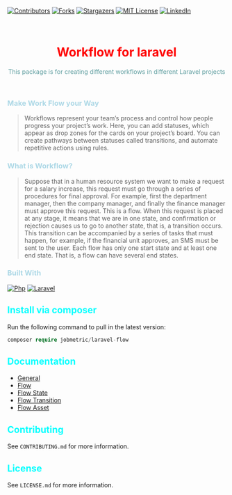[![Contributors][contributors-shield]][contributors-url]
[![Forks][forks-shield]][forks-url]
[![Stargazers][stars-shield]][stars-url]
[![MIT License][license-shield]][license-url]
[![LinkedIn][linkedin-shield]][linkedin-url]

[contributors-shield]: https://img.shields.io/github/contributors/jobmetric/laravel-flow.svg?style=for-the-badge
[contributors-url]: https://github.com/jobmetric/laravel-flow/graphs/contributors
[forks-shield]: https://img.shields.io/github/forks/jobmetric/laravel-flow.svg?style=for-the-badge&label=Fork
[forks-url]: https://github.com/jobmetric/laravel-flow/network/members
[stars-shield]: https://img.shields.io/github/stars/jobmetric/laravel-flow.svg?style=for-the-badge
[stars-url]: https://github.com/jobmetric/laravel-flow/stargazers
[license-shield]: https://img.shields.io/github/license/jobmetric/laravel-flow.svg?style=for-the-badge
[license-url]: https://github.com/jobmetric/laravel-flow/blob/master/LICENSE.md
[linkedin-shield]: https://img.shields.io/badge/-LinkedIn-blue.svg?style=for-the-badge&logo=linkedin&colorB=555
[linkedin-url]: https://linkedin.com/in/yourlinkedinusername

<!-- PROJECT LOGO -->
<br />
<div align="center">

<h1 align="center" style="color: red;">Workflow for laravel</h1>

  <p align="center" style="color: cadetblue;">
    This package is for creating different workflows in different Laravel projects
  </p>
</div>

<br>

### <span style="color: lightblue;">Make Work Flow your Way</span>

> Workflows represent your team’s process and control how people progress your project’s work.
Here, you can add statuses, which appear as drop zones for the cards on your project’s board.
You can create pathways between statuses called transitions, and automate repetitive actions using rules.


### <span style="color: lightblue;">What is Workflow?</span>

> Suppose that in a human resource system we want to make a request for a salary increase, this request must go through a series of procedures for final approval.
For example, first the department manager, then the company manager, and finally the finance manager must approve this request.
This is a flow. When this request is placed at any stage, it means that we are in one state, and confirmation or rejection causes us to go to another state, that is, a transition occurs.
This transition can be accompanied by a series of tasks that must happen, for example, if the financial unit approves, an SMS must be sent to the user.
Each flow has only one start state and at least one end state. That is, a flow can have several end states.


### <span style="color: lightblue;">Built With</span>

[![Php](https://img.shields.io/badge/Php-%20-orange?logo=php&style=flat-square)](https://laravel.com)
[![Laravel](https://img.shields.io/badge/Laravel-%20-orange?logo=laravel&style=flat-square)](https://laravel.com)


## <span style="color: aqua;">Install via composer</span>

Run the following command to pull in the latest version:
```php
composer require jobmetric/laravel-flow
```


## <span style="color: aqua;">Documentation</span>

- [General](https://github.com/jobmetric/laravel-flow/blob/master/docs/general/index.md)
- [Flow](https://github.com/jobmetric/laravel-flow/blob/master/docs/flow/index.md)
- [Flow State](https://github.com/jobmetric/laravel-flow/blob/master/docs/flow-state/index.md)
- [Flow Transition](https://github.com/jobmetric/laravel-flow/blob/master/docs/flow-transition/index.md)
- [Flow Asset](https://github.com/jobmetric/laravel-flow/blob/master/docs/flow-asset/index.md)


## <span style="color: aqua;">Contributing</span>

See `CONTRIBUTING.md` for more information.

<!-- LICENSE -->
## <span style="color: aqua;">License</span>

See `LICENSE.md` for more information.

<br>
